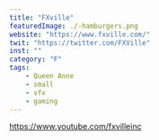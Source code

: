 ```yaml
---
title: "FXville"
featuredImage: ./-hamburgers.png
website: "https://www.fxville.com/"
twit: "https://twitter.com/FXVille"
inst: ""
category: "F"
tags:
    - Queen Anne
    - small
    - vfx
    - gaming
---
```


https://www.youtube.com/fxvilleinc
